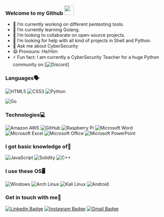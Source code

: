 ### Welcome to my Github <img src="https://raw.githubusercontent.com/aemmadi/aemmadi/master/wave.gif" width="30">

- 🔭 I’m currently working on different pentesting tools.
- 🌱 I’m currently learning Golang.
- 👯 I’m looking to collaborate on open-source projects.
- 🤔 I’m looking for help with all kind of projects in Shell and Python.
- 💬 Ask me about CyberSecurity
- 😄 Pronouns: He/Him
- ⚡ Fun fact: I am currently a CyberSecurity Teacher for a huge Python community on [![Discord](https://img.shields.io/badge/Discord-5865F2?style=for-the-badge&logo=discord&logoColor=white&link=https://discord.gg/dDD4Ddsvxa)]

### Languages🗣️

![HTML5](https://img.shields.io/badge/-HTML5-E34F26?style=flat-square&logo=html5&logoColor=white)
![CSS3](https://img.shields.io/badge/-CSS3-1572B6?style=flat-square&logo=css3)
![Python](https://img.shields.io/badge/-Python-black?style=flat-square&logo=Python)

![Go](https://img.shields.io/badge/Go-00ADD8?style=for-the-badge&logo=go&logoColor=white)

### Technologies💻

![Amazon AWS](https://img.shields.io/badge/Amazon%20AWS-232F3E?style=flat-square&logo=amazon-aws)
![GitHub](https://img.shields.io/badge/-GitHub-181717?style=flat-square&logo=github)
![Raspberry Pi](https://img.shields.io/badge/-Raspberry%20Pi-C51A4A?style=flat-square&logo=Raspberry-Pi)
![Microsoft Word](https://img.shields.io/badge/Microsoft_Word-2B579A?style=for-the-badge&logo=microsoft-word&logoColor=white)
![Microsoft Excel](https://img.shields.io/badge/Microsoft_Excel-217346?style=for-the-badge&logo=microsoft-excel&logoColor=white)
![Microsoft Office](https://img.shields.io/badge/Microsoft_Office-D83B01?style=for-the-badge&logo=microsoft-office&logoColor=white)
![Microsoft PowerPoint](https://img.shields.io/badge/Microsoft_PowerPoint-B7472A?style=for-the-badge&logo=microsoft-powerpoint&logoColor=white)

### I got basic knowledge of🧠

![JavaScript](https://img.shields.io/badge/-JavaScript-black?style=flat-square&logo=javascript)
![Solidity](https://img.shields.io/badge/Solidity-e6e6e6?style=for-the-badge&logo=solidity&logoColor=black)
![C++](https://img.shields.io/badge/C%2B%2B-00599C?style=for-the-badge&logo=c%2B%2B&logoColor=white)

### I use these OS🖥️

![Windows](https://img.shields.io/badge/Windows-0078D6?style=for-the-badge&logo=windows&logoColor=white)
![Arch Linux](https://img.shields.io/badge/Arch_Linux-1793D1?style=for-the-badge&logo=arch-linux&logoColor=white)
![Kali Linux](https://img.shields.io/badge/Kali_Linux-557C94?style=for-the-badge&logo=kali-linux&logoColor=white)
![Android](https://img.shields.io/badge/Android-3DDC84?style=for-the-badge&logo=android&logoColor=white)

### Get in touch with me📲

[![Linkedin Badge](https://img.shields.io/badge/-TommasoBona-blue?style=flat-square&logo=Linkedin&logoColor=white&link=https://www.linkedin.com/in/tommaso-bona-20b76b232)](https://www.linkedin.com/in/tommaso-bona-20b76b232)
[![Instagram Badge](https://img.shields.io/badge/-TommasoBona-purple?style=flat-square&logo=instagram&logoColor=white&link=https://instagram.com/tommasoobona/)](https://instagram.com/tommasoobona)
[![Gmail Badge](https://img.shields.io/badge/-tommasobona04@gmail.com-c14438?style=flat-square&logo=Gmail&logoColor=white&link=mailto:tommasobona04@gmail.com)](mailto:tommasobona04@gmail.com)
